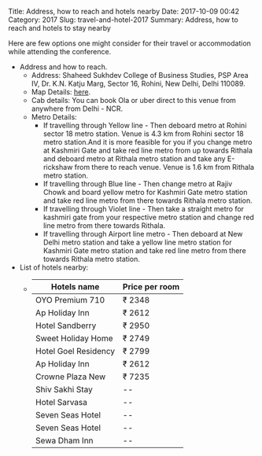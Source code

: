 Title: Address, how to reach and hotels nearby
Date: 2017-10-09 00:42
Category: 2017
Slug: travel-and-hotel-2017
Summary: Address, how to reach and hotels to stay nearby

Here are few options one might consider for their travel or accommodation while attending the conference.

+ Address and how to reach.
	- Address: Shaheed Sukhdev College of Business Studies, PSP Area IV, Dr. K.N. Katju Marg, Sector 16, Rohini, New Delhi, Delhi 110089.
	- Map Details: [here](https://www.google.co.in/maps/place/Shaheed+Sukhdev+College+of+Business+Studies/@28.7327431,77.1187878,15z/data=!4m2!3m1!1s0x0:0xbacd4c8f320fa4ff?sa=X&ved=0ahUKEwjnyZTBg47WAhVHbrwKHeLtBQkQ_BIIkQEwDg).
	- Cab details: You can book Ola or uber direct to this venue from anywhere from Delhi - NCR.
	- Metro Details:
		* If travelling through Yellow line - Then deboard metro at Rohini sector 18 metro station. Venue is 4.3 km from Rohini sector 18 metro station.And it is more feasible for you if you change metro at Kashmiri Gate and take red line metro from up towards Rithala and deboard metro at Rithala metro station and take any E-rickshaw from there to reach venue. Venue is 1.6 km from Rithala metro station.
		* If travelling through Blue line - Then change metro at Rajiv Chowk and board yellow metro for Kashmiri Gate metro station and take red line metro from there towards Rithala metro station.		
		* If travelling through Violet line - Then take a straight metro for kashmiri gate from your respective metro station and change red line metro from there towards Rithala.		
		* If travelling through Airport line metro - Then deboard at New Delhi metro station and take a yellow line metro station for Kashmiri Gate metro station and take red line metro from there towards Rithala metro station.
+ List of hotels nearby:
	- Hotels name | Price per room
	  ------------ | -------------
	  OYO Premium 710 |	₹ 2348
	  Ap Holiday Inn | ₹ 2612
	  Hotel Sandberry |	₹ 2950
	  Sweet Holiday Home | ₹ 2749
	  Hotel Goel Residency | ₹ 2799
	  Ap Holiday Inn | ₹ 2612
	  Crowne Plaza New | ₹ 7235
	  Shiv Sakhi Stay |	--
	  Hotel Sarvasa | --
	  Seven Seas Hotel | --
	  Seven Seas Hotel | --
	  Sewa Dham Inn | --